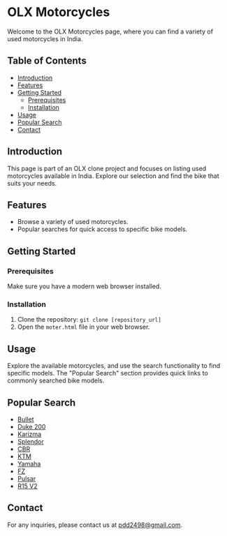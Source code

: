 # OLX Motorcycles

Welcome to the OLX Motorcycles page, where you can find a variety of used motorcycles in India.

## Table of Contents
- [Introduction](#introduction)
- [Features](#features)
- [Getting Started](#getting-started)
  - [Prerequisites](#prerequisites)
  - [Installation](#installation)
- [Usage](#usage)
- [Popular Search](#popular-search)
- [Contact](#contact)

## Introduction

This page is part of an OLX clone project and focuses on listing used motorcycles available in India. Explore our selection and find the bike that suits your needs.

## Features

- Browse a variety of used motorcycles.
- Popular searches for quick access to specific bike models.


## Getting Started

### Prerequisites

Make sure you have a modern web browser installed.

### Installation

1. Clone the repository: `git clone [repository_url]`
2. Open the `moter.html` file in your web browser.

## Usage

Explore the available motorcycles, and use the search functionality to find specific models. The "Popular Search" section provides quick links to commonly searched bike models.

## Popular Search

- [Bullet](#bullet)
- [Duke 200](#duke200)
- [Karizma](#karizma)
- [Splendor](#splendor)
- [CBR](#cbr)
- [KTM](#ktm)
- [Yamaha](#yamaha)
- [FZ](#fz)
- [Pulsar](#pulsar)
- [R15 V2](#r15)

## Contact

For any inquiries, please contact us at pdd2498@gmail.com.
